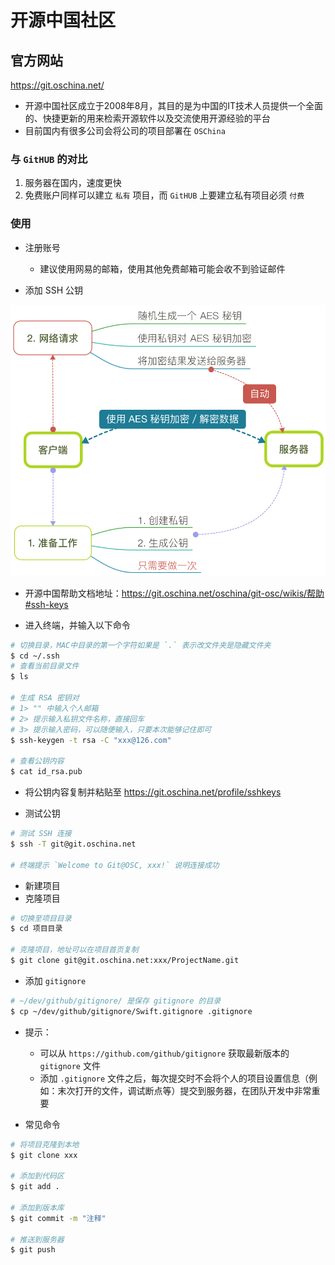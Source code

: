 # 开源中国社区

## 官方网站

https://git.oschina.net/

* 开源中国社区成立于2008年8月，其目的是为中国的IT技术人员提供一个全面的、快捷更新的用来检索开源软件以及交流使用开源经验的平台
* 目前国内有很多公司会将公司的项目部署在 `OSChina`

### 与 `GitHUB` 的对比

1. 服务器在国内，速度更快
2. 免费账户同样可以建立 `私有` 项目，而 `GitHUB` 上要建立私有项目必须 `付费`

### 使用

* 注册账号
    * 建议使用网易的邮箱，使用其他免费邮箱可能会收不到验证邮件

* 添加 SSH 公钥

![](../image/SSHKey示意图.png)

* 开源中国帮助文档地址：https://git.oschina.net/oschina/git-osc/wikis/帮助#ssh-keys

* 进入终端，并输入以下命令

```bash
# 切换目录，MAC中目录的第一个字符如果是 `.` 表示改文件夹是隐藏文件夹
$ cd ~/.ssh
# 查看当前目录文件
$ ls

# 生成 RSA 密钥对
# 1> "" 中输入个人邮箱
# 2> 提示输入私钥文件名称，直接回车
# 3> 提示输入密码，可以随便输入，只要本次能够记住即可
$ ssh-keygen -t rsa -C "xxx@126.com"

# 查看公钥内容
$ cat id_rsa.pub
```

* 将公钥内容复制并粘贴至 https://git.oschina.net/profile/sshkeys

* 测试公钥

```bash
# 测试 SSH 连接
$ ssh -T git@git.oschina.net

# 终端提示 `Welcome to Git@OSC, xxx!` 说明连接成功
```

* 新建项目
* 克隆项目

```bash
# 切换至项目目录
$ cd 项目目录

# 克隆项目，地址可以在项目首页复制
$ git clone git@git.oschina.net:xxx/ProjectName.git
```

* 添加 `gitignore`

```bash
# ~/dev/github/gitignore/ 是保存 gitignore 的目录
$ cp ~/dev/github/gitignore/Swift.gitignore .gitignore
```

* 提示：
    * 可以从 `https://github.com/github/gitignore` 获取最新版本的 `gitignore` 文件
    * 添加 `.gitignore` 文件之后，每次提交时不会将个人的项目设置信息（例如：末次打开的文件，调试断点等）提交到服务器，在团队开发中非常重要

* 常见命令

```bash
# 将项目克隆到本地
$ git clone xxx

# 添加到代码区
$ git add .

# 添加到版本库
$ git commit -m "注释"

# 推送到服务器
$ git push

```
